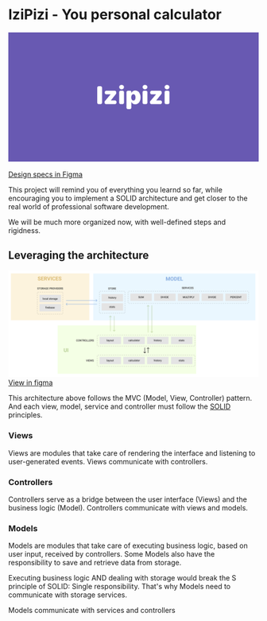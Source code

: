 # IziPizi - You personal calculator

![Logo](docs/Izipizi.png)

[Design specs in Figma](https://www.figma.com/file/7KCizfc2mU9GtmzBmcYFWn/Izipizi-Copy?node-id=0%3A1)

This project will remind you of everything you learnd so far, while encouraging you to
implement a SOLID architecture and get closer to the real world of professional
software development.

We will be much more organized now, with well-defined steps and rigidness.

## Leveraging the architecture

![Architecture](docs/architecture.png)
[View in figma](https://www.figma.com/file/J7ymhrHDASUOpXp2jHO2Dh/Architecture-chart)

This architecture above follows the MVC (Model, View, Controller) pattern. And each view, model, service and controller
must follow the [SOLID](https://pt.wikipedia.org/wiki/SOLID) principles.

### Views

Views are modules that take care of rendering the interface and listening to user-generated events. Views communicate with controllers.

### Controllers

Controllers serve as a bridge between the user interface (Views) and the business logic (Model). Controllers communicate with views and models.

### Models

Models are modules that take care of executing business logic, based on user input, received by controllers. Some Models also have the responsibility to save and retrieve data from storage.

Executing business logic AND dealing with storage would break the S principle of SOLID: Single responsibility. That's why Models need to communicate with storage services.

Models communicate with services and controllers

